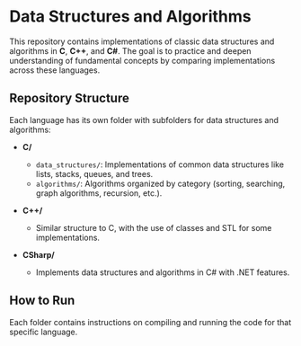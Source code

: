 # Data Structures and Algorithms

This repository contains implementations of classic data structures and algorithms in **C**, **C++**, and **C#**. The goal is to practice and deepen understanding of fundamental concepts by comparing implementations across these languages.

## Repository Structure

Each language has its own folder with subfolders for data structures and algorithms:
- **C/**
  - `data_structures/`: Implementations of common data structures like lists, stacks, queues, and trees.
  - `algorithms/`: Algorithms organized by category (sorting, searching, graph algorithms, recursion, etc.).

- **C++/**
  - Similar structure to C, with the use of classes and STL for some implementations.

- **CSharp/**
  - Implements data structures and algorithms in C# with .NET features.

## How to Run
Each folder contains instructions on compiling and running the code for that specific language.
